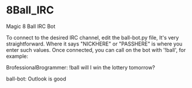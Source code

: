 # 8Ball_IRC
Magic 8 Ball IRC Bot

To connect to the desired IRC channel, edit the ball-bot.py file,  It's very straightforward. Where it says "NICKHERE" or "PASSHERE" is where you enter such values. Once connected, you can call on the bot with '!ball', for example:

BrofessionalBrogrammer: !ball will I win the lottery tomorrow?

ball-bot: Outlook is good
